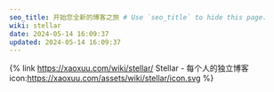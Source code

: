 ```yaml
---
seo_title: 开始您全新的博客之旅 # Use `seo_title` to hide this page.
wiki: stellar
date: 2024-05-14 16:09:37
updated: 2024-05-14 16:09:37
---
```

{% link https://xaoxuu.com/wiki/stellar/ Stellar - 每个人的独立博客 icon:https://xaoxuu.com/assets/wiki/stellar/icon.svg %}
